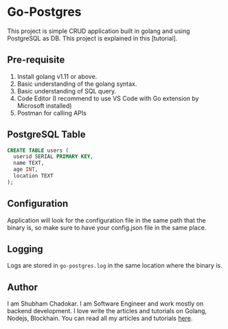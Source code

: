 # Go-Postgres

This project is simple CRUD application built in golang and using PostgreSQL as DB.
This project is explained in this [tutorial].

## Pre-requisite
1. Install golang v1.11 or above.
2. Basic understanding of the golang syntax.
3. Basic understanding of SQL query.
4. Code Editor (I recommend to use VS Code with Go extension by Microsoft installed)
5. Postman for calling APIs

## PostgreSQL Table

```sql
CREATE TABLE users (
  userid SERIAL PRIMARY KEY,
  name TEXT,
  age INT,
  location TEXT
);
```

## Configuration

Application will look for the configuration file in the same path that the binary is, so make sure to have your config.json file in the same place.

## Logging

Logs are stored in `go-postgres.log` in the same location where the binary is.

## Author

I am Shubham Chadokar. I am Software Engineer and work mostly on backend development.
I love write the articles and tutorials on Golang, Nodejs, Blockhain.
You can read all my articles and tutorials [here](https://schadokar.dev).
